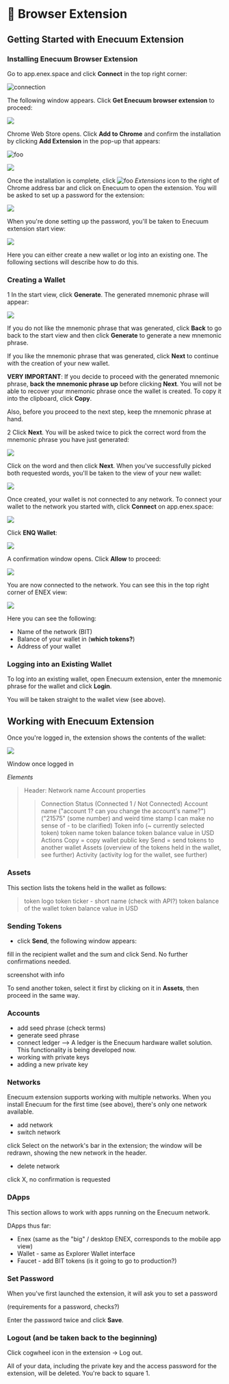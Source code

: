 # 💠 Browser Extension

## Getting Started with Enecuum Extension

### Installing Enecuum Browser Extension

Go to app.enex.space and click **Connect** in the top right corner:

![connection](../.gitbook/assets/ext-install-start.png)

The following window appears. Click **Get Enecuum browser extension** to proceed:

![](../.gitbook/assets/ext-install-get-extension.png)

Chrome Web Store opens. Click **Add to Chrome** and confirm the installation by clicking **Add Extension** in the pop-up that appears:

![foo](../.gitbook/assets/ext-install-chrome-web-store.png)

![](../.gitbook/assets/ext-install-confirmation.png)

Once the installation is complete, click ![foo](../.gitbook/assets/ext-install-ext-icon.png) _Extensions_ icon to the right of Chrome address bar and click on Enecuum to open the extension. You will be asked to set up a password for the extension:

![](../.gitbook/assets/ext-install-set-ext-password.png)

When you're done setting up the password, you'll be taken to Enecuum extension start view:

![](../.gitbook/assets/ext-create-or-login.png)

Here you can either create a new wallet or log into an existing one. The following sections will describe how to do this.

### Creating a Wallet

1 In the start view, click **Generate**. The generated mnemonic phrase will appear:

![](../.gitbook/assets/ext-create-mnemonic.png)

If you do not like the mnemonic phrase that was generated, click **Back** to go back to the start view and then click **Generate** to generate a new mnemonic phrase.

If you like the mnemonic phrase that was generated, click **Next** to continue with the creation of your new wallet.

**VERY IMPORTANT**: If you decide to proceed with the generated mnemonic phrase, **back the mnemonic phrase up** before clicking **Next**. You will not be able to recover your mnemonic phrase once the wallet is created. To copy it into the clipboard, click **Copy**.

Also, before you proceed to the next step, keep the mnemonic phrase at hand.

2 Click **Next**. You will be asked twice to pick the correct word from the mnemonic phrase you have just generated:

![](../.gitbook/assets/ext-create-mnemonic-select.png)

Click on the word and then click **Next**. When you've successfully picked both requested words, you'll be taken to the view of your new wallet:

![](../.gitbook/assets/ext-wallet-empty.png)

Once created, your wallet is not connected to any network. To connect your wallet to the network you started with, click **Connect** on app.enex.space:

![](../.gitbook/assets/ext-install-start.png)

Click **ENQ Wallet**:

![](../.gitbook/assets/ext-wallet-connect-to-network.png)

A confirmation window opens. Click **Allow** to proceed:

![](../.gitbook/assets/ext-wallet-connect-confirmation.png)

You are now connected to the network. You can see this in the top right corner of ENEX view:

![](../.gitbook/assets/ext-wallet-enex-connected.png)

Here you can see the following:

* Name of the network (BIT)
* Balance of your wallet in (**which tokens?**)
* Address of your wallet

### Logging into an Existing Wallet

To log into an existing wallet, open Enecuum extension, enter the mnemonic phrase for the wallet and click **Login**.

You will be taken straight to the wallet view (see above).

## Working with Enecuum Extension

Once you're logged in, the extension shows the contents of the wallet:

![](../.gitbook/assets/ext-wallet-main-view.png)

Window once logged in

_Elements_

> Header: Network name Account properties
>
> > Connection Status (Connected 1 / Not Connected) Account name ("account 1? can you change the account's name?") ("21575" (some number) and weird time stamp I can make no sense of - to be clarified) Token info (\~ currently selected token) token name token balance token balance value in USD Actions Copy = copy wallet public key Send = send tokens to another wallet Assets (overview of the tokens held in the wallet, see further) Activity (activity log for the wallet, see further)

### Assets

This section lists the tokens held in the wallet as follows:

> token logo token ticker - short name (check with API?) token balance of the wallet token balance value in USD

### Sending Tokens

* click **Send**, the following window appears:

fill in the recipient wallet and the sum and click Send. No further confirmations needed.

screenshot with info

To send another token, select it first by clicking on it in **Assets**, then proceed in the same way.

### Accounts

* add seed phrase (check terms)
* generate seed phrase
* connect ledger --> A ledger is the Enecuum hardware wallet solution. This functionality is being developed now.
* working with private keys
* adding a new private key

### Networks

Enecuum extension supports working with multiple networks. When you install Enecuum for the first time (see above), there's only one network available.

* add network
* switch network

click Select on the network's bar in the extension; the window will be redrawn, showing the new network in the header.

* delete network

click X, no confirmation is requested

### DApps

This section allows to work with apps running on the Enecuum network.

DApps thus far:

* Enex (same as the "big" / desktop ENEX, corresponds to the mobile app view)
* Wallet - same as Explorer Wallet interface
* Faucet - add BIT tokens (is it going to go to production?)

### Set Password

When you've first launched the extension, it will ask you to set a password

(requirements for a password, checks?)

Enter the password twice and click **Save**.

### Logout (and be taken back to the beginning)

Click cogwheel icon in the extension -> Log out.

All of your data, including the private key and the access password for the extension, will be deleted. You're back to square 1.
